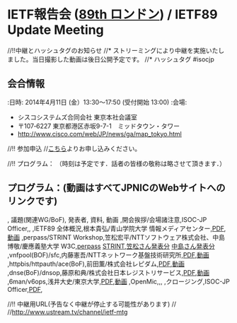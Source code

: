 # IETF報告会 ([89th ロンドン](http://www.ietf.org/meeting/89/)) / IETF89 Update Meeting

//!!中継とハッシュタグのお知らせ
//* ストリーミングにより中継を実施いたしました。当日撮影した動画は後日公開予定です。
//* ハッシュタグ  #isocjp

## 会合情報
:日時: 2014年4月11日 (金）13:30〜17:50 (受付開始 13:00)
:会場:
* シスコシステムズ合同会社 東京本社会議室
* 〒107‐6227 東京都港区赤坂9-7-1　ミッドタウン・タワー
* http://www.cisco.com/web/JP/news/ga/map_tokyo.html

//!! 参加申込
//[こちら](https://jpnic.smartseminar.jp/public/seminar/view/29)よりお申し込みください。


//!! プログラム： （時刻は予定です．話者の皆様の敬称は略させて頂きます．）
## プログラム：(動画はすべてJPNICのWebサイトへのリンクです)
, 議題(関連WG/BoF), 発表者, 資料, 動画
,開会挨拶/会場諸注意,ISOC-JP Officer,,
,IETF89 全体概況,根本貴弘/青山学院大学 情報メディアセンター,[PDF](http://www.isoc.jp/wiki.cgi?page=IETF89Update&file=nemoto%5FIETF89%5FReport%5Foverview%2Epdf&action=ATTACH),[動画](https://www.nic.ad.jp/ja/materials/ietf-report/20140411/1-nemoto.html)
,perpass/STRINT Workshop,笠松宏平/NTTソフトウェア株式会社、中島 博敬/慶應義塾大学 W3C,[perpass](http://www.isoc.jp/wiki.cgi?page=IETF89Update&file=20140411%2Dperpass%2Epdf&action=ATTACH) [STRINT](http://www.isoc.jp/wiki.cgi?page=IETF89Update&file=20140411%5FSTRINT%2Epdf&action=ATTACH),[笠松さん発表分](https://www.nic.ad.jp/ja/materials/ietf-report/20140411/2-kasamatsu) [中島さん発表分](https://www.nic.ad.jp/ja/materials/ietf-report/20140411/3-nakajima.html)
,vnfpool(BOF)/sfc,内藤憲吾/NTTネットワーク基盤技術研究所,[PDF](http://www.isoc.jp/wiki.cgi?page=IETF89Update&file=naito%5FIETF89%5FReport%5Fsfc%5Fvnfpool%2Epdf&action=ATTACH),[動画](https://www.nic.ad.jp/ja/materials/ietf-report/20140411/4-naito.html)
,httpbis/httpauth/ace(BoF),前田薫/株式会社レピダム,[PDF](http://www.isoc.jp/wiki.cgi?page=IETF89Update&file=ietf89httpwg%2Epdf&action=ATTACH),[動画](https://www.nic.ad.jp/ja/materials/ietf-report/20140411/5-maeda.html)
,dnse(BoF)/dnsop,藤原和典/株式会社日本レジストリサービス,[PDF](http://www.isoc.jp/wiki.cgi?page=IETF89Update&file=ietf89update%5Fdns%5Ffujiwara%2Epdf&action=ATTACH),[動画](https://www.nic.ad.jp/ja/materials/ietf-report/20140411/6-fujiwara.html)
,6man/v6ops,浅井大史/東京大学,[PDF](http://www.isoc.jp/wiki.cgi?page=IETF89Update&file=IETF89%5Freport%5Fipv6%2Epdf&action=ATTACH),[動画](https://www.nic.ad.jp/ja/materials/ietf-report/20140411/7-asai.html)
,OpenMic,,,
,クロージング,ISOC-JP Officer,[PDF](http://www.isoc.jp/wiki.cgi?page=IETF89Update&file=20140411%5Fietf%5Fupdate%5Fclosing%2Epdf&action=ATTACH),



//!! 中継用URL(予告なく中継が停止する可能性があります)
//
//http://www.ustream.tv/channel/ietf-mtg



